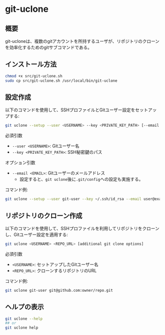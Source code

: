# git-uclone
## 概要

git-ucloneは、複数のgitアカウントを所持するユーザが、リポジトリのクローンを効率化するためのgitサブコマンドである。

## インストール方法

```sh
chmod +x src/git-uclone.sh
sudo cp src/git-uclone.sh /usr/local/bin/git-uclone
```

## 設定作成

以下のコマンドを使用して、SSHプロファイルとGitユーザー設定をセットアップする:
```sh
git uclone --setup --user <USERNAME> --key <PRIVATE_KEY_PATH> [--email <EMAIL>]
```

必須引数
- `--user <USERNAME>`: Gitユーザー名
- `--key <PRIVATE_KEY_PATH>`: SSH秘密鍵のパス

オプション引数
- `--email <EMAIL>`: Gitユーザーのメールアドレス
    - 設定すると、`git uclone`後に`.git/config`への設定も実施する。

コマンド例:
```sh
git uclone --setup --user git-user --key ~/.ssh/id_rsa --email user@example.com
```

## リポジトリのクローン作成

以下のコマンドを使用して、SSHプロファイルを利用してリポジトリをクローンし、Gitユーザー設定を適用する:
```sh
git uclone <USERNAME> <REPO_URL> [additional git clone options]
```

必須引数
- `<USERNAME>`: セットアップしたGitユーザー名
- `<REPO_URL>`: クローンするリポジトリのURL

コマンド例:
```sh
git uclone git-user git@github.com:owner/repo.git
```

## ヘルプの表示

```sh
git uclone --help
## or
git uclone help
```

